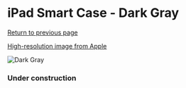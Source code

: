 # iPad Smart Case - Dark Gray

[Return to previous page](/ipad_2)

[High-resolution image from Apple](https://store.storeimages.cdn-apple.com/8756/as-images.apple.com/is/MD454?wid=4500&hei=4500&fmt=png)

<div style="width: 384px"><img src="/everysource/MD454.png" alt="Dark Gray"></div>

### Under construction
